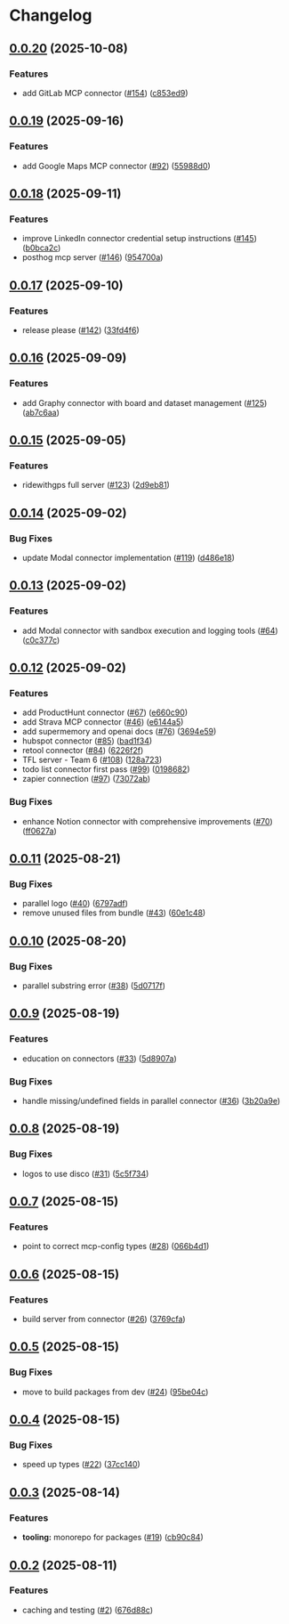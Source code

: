 # Changelog

## [0.0.20](https://github.com/StackOneHQ/mcp-connectors/compare/mcp-connectors-v0.0.19...mcp-connectors-v0.0.20) (2025-10-08)


### Features

* add GitLab MCP connector ([#154](https://github.com/StackOneHQ/mcp-connectors/issues/154)) ([c853ed9](https://github.com/StackOneHQ/mcp-connectors/commit/c853ed936935d420f59fdf79437120afad8eb8e2))

## [0.0.19](https://github.com/StackOneHQ/mcp-connectors/compare/mcp-connectors-v0.0.18...mcp-connectors-v0.0.19) (2025-09-16)


### Features

* add Google Maps MCP connector ([#92](https://github.com/StackOneHQ/mcp-connectors/issues/92)) ([55988d0](https://github.com/StackOneHQ/mcp-connectors/commit/55988d00d0e2f72f3a9999ff25ecf26d137cbde3))

## [0.0.18](https://github.com/StackOneHQ/mcp-connectors/compare/mcp-connectors-v0.0.17...mcp-connectors-v0.0.18) (2025-09-11)


### Features

* improve LinkedIn connector credential setup instructions ([#145](https://github.com/StackOneHQ/mcp-connectors/issues/145)) ([b0bca2c](https://github.com/StackOneHQ/mcp-connectors/commit/b0bca2c9bff29c00ad6d87556c2c73f3540d71ae))
* posthog mcp server ([#146](https://github.com/StackOneHQ/mcp-connectors/issues/146)) ([954700a](https://github.com/StackOneHQ/mcp-connectors/commit/954700a4ed8b255676fc613c5fabd6f74fcf6e97))

## [0.0.17](https://github.com/StackOneHQ/mcp-connectors/compare/mcp-connectors-v0.0.16...mcp-connectors-v0.0.17) (2025-09-10)


### Features

* release please ([#142](https://github.com/StackOneHQ/mcp-connectors/issues/142)) ([33fd4f6](https://github.com/StackOneHQ/mcp-connectors/commit/33fd4f6b8b74c5216c1740f4cdb9854b48673609))

## [0.0.16](https://github.com/StackOneHQ/mcp-connectors/compare/mcp-connectors-v0.0.15...mcp-connectors-v0.0.16) (2025-09-09)


### Features

* add Graphy connector with board and dataset management ([#125](https://github.com/StackOneHQ/mcp-connectors/issues/125)) ([ab7c6aa](https://github.com/StackOneHQ/mcp-connectors/commit/ab7c6aa4f29a56aafdbd67f4fcc0f13105edb938))

## [0.0.15](https://github.com/StackOneHQ/mcp-connectors/compare/mcp-connectors-v0.0.14...mcp-connectors-v0.0.15) (2025-09-05)


### Features

* ridewithgps full server ([#123](https://github.com/StackOneHQ/mcp-connectors/issues/123)) ([2d9eb81](https://github.com/StackOneHQ/mcp-connectors/commit/2d9eb81c495feb4b84b5d2f11eb703b2edde328d))

## [0.0.14](https://github.com/StackOneHQ/mcp-connectors/compare/mcp-connectors-v0.0.13...mcp-connectors-v0.0.14) (2025-09-02)


### Bug Fixes

* update Modal connector implementation ([#119](https://github.com/StackOneHQ/mcp-connectors/issues/119)) ([d486e18](https://github.com/StackOneHQ/mcp-connectors/commit/d486e18f94d80d0aaabc92b9a687ee860f98e984))

## [0.0.13](https://github.com/StackOneHQ/mcp-connectors/compare/mcp-connectors-v0.0.12...mcp-connectors-v0.0.13) (2025-09-02)


### Features

* add Modal connector with sandbox execution and logging tools ([#64](https://github.com/StackOneHQ/mcp-connectors/issues/64)) ([c0c377c](https://github.com/StackOneHQ/mcp-connectors/commit/c0c377ccea42c04b7186e49ab4fad58d4aa950f1))

## [0.0.12](https://github.com/StackOneHQ/mcp-connectors/compare/mcp-connectors-v0.0.11...mcp-connectors-v0.0.12) (2025-09-02)


### Features

* add ProductHunt connector ([#67](https://github.com/StackOneHQ/mcp-connectors/issues/67)) ([e660c90](https://github.com/StackOneHQ/mcp-connectors/commit/e660c90b64f19ba005bcd1b3ee4af28ee47215b9))
* add Strava MCP connector ([#46](https://github.com/StackOneHQ/mcp-connectors/issues/46)) ([e6144a5](https://github.com/StackOneHQ/mcp-connectors/commit/e6144a5adfcd19d5bc89ad593e4006a9acefb798))
* add supermemory and openai docs ([#76](https://github.com/StackOneHQ/mcp-connectors/issues/76)) ([3694e59](https://github.com/StackOneHQ/mcp-connectors/commit/3694e592ce3a7691e9506075f133182afc56392f))
* hubspot connector ([#85](https://github.com/StackOneHQ/mcp-connectors/issues/85)) ([bad1f34](https://github.com/StackOneHQ/mcp-connectors/commit/bad1f3429d57b94093e26156013b33cbe4c02bf2))
* retool connector ([#84](https://github.com/StackOneHQ/mcp-connectors/issues/84)) ([6226f2f](https://github.com/StackOneHQ/mcp-connectors/commit/6226f2fea70e7b4322682c0b4dbe081d9f2546b8))
* TFL server - Team 6 ([#108](https://github.com/StackOneHQ/mcp-connectors/issues/108)) ([128a723](https://github.com/StackOneHQ/mcp-connectors/commit/128a723ec1b23d4beb89c907fec4e542399570e4))
* todo list connector first pass ([#99](https://github.com/StackOneHQ/mcp-connectors/issues/99)) ([0198682](https://github.com/StackOneHQ/mcp-connectors/commit/01986829c589730b6f45ac76a22865662bcb856a))
* zapier connection ([#97](https://github.com/StackOneHQ/mcp-connectors/issues/97)) ([73072ab](https://github.com/StackOneHQ/mcp-connectors/commit/73072ab1606e4e287130ac490fc7b7e3abea4b85))


### Bug Fixes

* enhance Notion connector with comprehensive improvements ([#70](https://github.com/StackOneHQ/mcp-connectors/issues/70)) ([ff0627a](https://github.com/StackOneHQ/mcp-connectors/commit/ff0627afae96223b5231641b2b01a2ac8681f872))

## [0.0.11](https://github.com/StackOneHQ/mcp-connectors/compare/mcp-connectors-v0.0.10...mcp-connectors-v0.0.11) (2025-08-21)


### Bug Fixes

* parallel logo ([#40](https://github.com/StackOneHQ/mcp-connectors/issues/40)) ([6797adf](https://github.com/StackOneHQ/mcp-connectors/commit/6797adffade2a6517705b1ea53b228a124feebe3))
* remove unused files from bundle ([#43](https://github.com/StackOneHQ/mcp-connectors/issues/43)) ([60e1c48](https://github.com/StackOneHQ/mcp-connectors/commit/60e1c48f9842de0f6023ae0d7a084cd00798acfd))

## [0.0.10](https://github.com/StackOneHQ/mcp-connectors/compare/mcp-connectors-v0.0.9...mcp-connectors-v0.0.10) (2025-08-20)


### Bug Fixes

* parallel substring error ([#38](https://github.com/StackOneHQ/mcp-connectors/issues/38)) ([5d0717f](https://github.com/StackOneHQ/mcp-connectors/commit/5d0717f551b8f64487f241570981d866f0f1ebb1))

## [0.0.9](https://github.com/StackOneHQ/mcp-connectors/compare/mcp-connectors-v0.0.8...mcp-connectors-v0.0.9) (2025-08-19)


### Features

* education on connectors ([#33](https://github.com/StackOneHQ/mcp-connectors/issues/33)) ([5d8907a](https://github.com/StackOneHQ/mcp-connectors/commit/5d8907a416dfde610b9b31811cd02a02da2852aa))


### Bug Fixes

* handle missing/undefined fields in parallel connector ([#36](https://github.com/StackOneHQ/mcp-connectors/issues/36)) ([3b20a9e](https://github.com/StackOneHQ/mcp-connectors/commit/3b20a9e58562681aff78f66ec63c97f7920ebaa1))

## [0.0.8](https://github.com/StackOneHQ/mcp-connectors/compare/mcp-connectors-v0.0.7...mcp-connectors-v0.0.8) (2025-08-19)


### Bug Fixes

* logos to use disco ([#31](https://github.com/StackOneHQ/mcp-connectors/issues/31)) ([5c5f734](https://github.com/StackOneHQ/mcp-connectors/commit/5c5f7344e022f33f1d8bdd098c94fcfdfb5e44f1))

## [0.0.7](https://github.com/StackOneHQ/mcp-connectors/compare/mcp-connectors-v0.0.6...mcp-connectors-v0.0.7) (2025-08-15)


### Features

* point to correct mcp-config types ([#28](https://github.com/StackOneHQ/mcp-connectors/issues/28)) ([066b4d1](https://github.com/StackOneHQ/mcp-connectors/commit/066b4d10f38f6c528eeb692ed58e8245c0fe288d))

## [0.0.6](https://github.com/StackOneHQ/mcp-connectors/compare/mcp-connectors-v0.0.5...mcp-connectors-v0.0.6) (2025-08-15)


### Features

* build server from connector ([#26](https://github.com/StackOneHQ/mcp-connectors/issues/26)) ([3769cfa](https://github.com/StackOneHQ/mcp-connectors/commit/3769cfaf0728e34e54ea0e7d6eb1b74a6777f1fa))

## [0.0.5](https://github.com/StackOneHQ/mcp-connectors/compare/mcp-connectors-v0.0.4...mcp-connectors-v0.0.5) (2025-08-15)


### Bug Fixes

* move to build packages from dev ([#24](https://github.com/StackOneHQ/mcp-connectors/issues/24)) ([95be04c](https://github.com/StackOneHQ/mcp-connectors/commit/95be04cb19864f8f59520079a5ff3a817f7b235a))

## [0.0.4](https://github.com/StackOneHQ/mcp-connectors/compare/mcp-connectors-v0.0.3...mcp-connectors-v0.0.4) (2025-08-15)


### Bug Fixes

* speed up types ([#22](https://github.com/StackOneHQ/mcp-connectors/issues/22)) ([37cc140](https://github.com/StackOneHQ/mcp-connectors/commit/37cc140f239ec13b520689fa59643aa7a4f03043))

## [0.0.3](https://github.com/StackOneHQ/mcp-connectors/compare/mcp-connectors-v0.0.2...mcp-connectors-v0.0.3) (2025-08-14)


### Features

* **tooling:** monorepo for packages ([#19](https://github.com/StackOneHQ/mcp-connectors/issues/19)) ([cb90c84](https://github.com/StackOneHQ/mcp-connectors/commit/cb90c84165aaa41b038d846eb72f5969e470428c))

## [0.0.2](https://github.com/StackOneHQ/mcp-connectors/compare/mcp-connectors-v0.0.1...mcp-connectors-v0.0.2) (2025-08-11)


### Features

* caching and testing ([#2](https://github.com/StackOneHQ/mcp-connectors/issues/2)) ([676d88c](https://github.com/StackOneHQ/mcp-connectors/commit/676d88c7ed853973c717335fecbbfb2b100e5c29))

